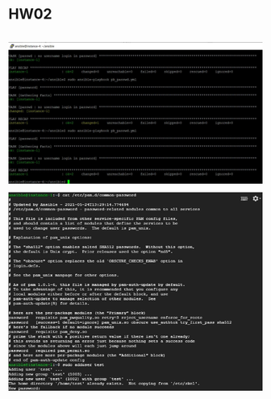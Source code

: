 # HW02
# 
![](https://github.com/vasyos/HW02/blob/main/user_password.JPG)


![](https://github.com/vasyos/HW02/blob/main/adduser_test.jpg)
